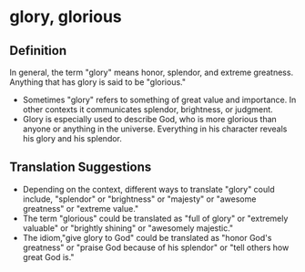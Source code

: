 # glory, glorious

## Definition

In general, the term "glory" means honor, splendor, and extreme greatness. Anything that has glory is said to be "glorious."

* Sometimes "glory" refers to something of great value and importance. In other contexts it communicates splendor, brightness, or judgment.
* Glory is especially used to describe God, who is more glorious than anyone or anything in the universe. Everything in his character reveals his glory and his splendor.


## Translation Suggestions



* Depending on the context, different ways to translate "glory" could include, "splendor" or "brightness" or "majesty" or "awesome greatness" or "extreme value."
* The term "glorious" could be translated as  "full of glory" or "extremely valuable" or "brightly shining" or "awesomely majestic."
* The idiom,"give glory to God" could be translated as "honor God's greatness" or "praise God because of his splendor" or "tell others how great God is."
